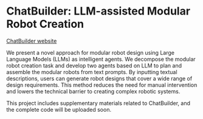 # ChatBuilder: LLM-assisted Modular Robot Creation

[ChatBuilder website](https://fodechain.github.io/ChatBuilder/)

We present a novel approach for modular robot design using Large Language Models (LLMs) as intelligent agents. We decompose the modular robot creation task and develop two agents based on LLM to plan and assemble the modular robots from text prompts. By inputting textual descriptions, users can generate robot designs that cover a wide range of design requirements. This method reduces the need for manual intervention and lowers the technical barrier to creating complex robotic systems. 

This project includes supplementary materials related to ChatBuilder, and the complete code will be uploaded soon.
